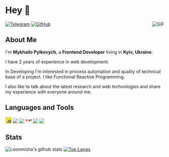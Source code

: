 # Hey 👋

<img align="right" alt="GIF" src="https://media.giphy.com/media/vzO0Vc8b2VBLi/giphy.gif" />

<a href="https://t.me/PylkevychMykhailo" target="_blank"><img src="https://img.shields.io/badge/-Telegram-0088cc?style=flat-square&logo=telegram" alt="Telegram"></a>
<a href="https://github.com/leonmisha/" target="_blank"><img src="https://img.shields.io/badge/-GitHub-181717?style=flat-square&logo=github" alt="GitHub"></a>


## About Me

I'm **Mykhailo Pylkevych**, a **Frontend Developer** living in **Kyiv, Ukraine**.

I have 2 years of experience in web development.

In Developing I'm interested in process automation and quality of technical base of a project. I like Functional Reactive Programming.

I also like to talk about the latest research and web technologies and share my experience with everyone around me.


## Languages and Tools
<code><img height="20" src="https://raw.githubusercontent.com/github/explore/80688e429a7d4ef2fca1e82350fe8e3517d3494d/topics/javascript/javascript.png"></code>
<code><img height="20" src="https://upload.wikimedia.org/wikipedia/commons/thumb/9/95/Vue.js_Logo_2.svg/32px-Vue.js_Logo_2.svg.png"></code>
<code><img height="20" src="https://upload.wikimedia.org/wikipedia/commons/a/a7/React-icon.svg"></code>
<code><img height="20" src="https://raw.githubusercontent.com/github/explore/80688e429a7d4ef2fca1e82350fe8e3517d3494d/topics/git/git.png"></code>
<code><img height="20" src="https://upload.wikimedia.org/wikipedia/commons/thumb/d/d5/CSS3_logo_and_wordmark.svg/32px-CSS3_logo_and_wordmark.svg.png"></code>
<code><img height="20" src="https://upload.wikimedia.org/wikipedia/commons/thumb/6/61/HTML5_logo_and_wordmark.svg/32px-HTML5_logo_and_wordmark.svg.png"></code>


<!--<code><img height="20" src="https://raw.githubusercontent.com/github/explore/80688e429a7d4ef2fca1e82350fe8e3517d3494d/topics/angular/angular.png"></code>-->
<!--<code><img height="20" src="https://raw.githubusercontent.com/github/explore/80688e429a7d4ef2fca1e82350fe8e3517d3494d/topics/typescript/typescript.png"></code>-->
<!--<code><img height="20" src="https://raw.githubusercontent.com/github/explore/93d8a67084f94b2a444e510199a6e7622e5b09a3/topics/dotnet/dotnet.png"></code>-->
<!--<code><img height="20" src="https://raw.githubusercontent.com/github/explore/80688e429a7d4ef2fca1e82350fe8e3517d3494d/topics/csharp/csharp.png"></code>-->


## Stats

![Leonmisha's github stats](https://github-readme-stats.vercel.app/api?username=leonmisha&show_icons=true&hide_border=false&theme=tokyonight&count_private=true&hide_title=false)
[![Top Langs](https://github-readme-stats.vercel.app/api/top-langs/?username=leonmisha&hide=html&theme=tokyonight&layout=compact)](https://github.com/anuraghazra/github-readme-stats)
